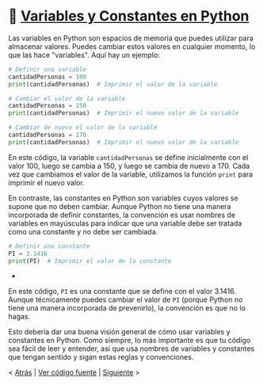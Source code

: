 # 💾 [Variables y Constantes en Python](https://github.com/YonRasgg/Curso-de-Python-Desde-Cero/blob/main/1.%20Introduccion/4.VariablesConstantes.py)

Las variables en Python son espacios de memoria que puedes utilizar para almacenar valores. Puedes cambiar estos valores en cualquier momento, lo que las hace "variables". Aquí hay un ejemplo:

```python
# Definir una variable
cantidadPersonas = 100
print(cantidadPersonas)  # Imprimir el valor de la variable

# Cambiar el valor de la variable
cantidadPersonas = 150
print(cantidadPersonas)  # Imprimir el nuevo valor de la variable

# Cambiar de nuevo el valor de la variable
cantidadPersonas = 170
print(cantidadPersonas)  # Imprimir el nuevo valor de la variable
```

En este código, la variable `cantidadPersonas` se define inicialmente con el valor 100, luego se cambia a 150, y luego se cambia de nuevo a 170. Cada vez que cambiamos el valor de la variable, utilizamos la función `print` para imprimir el nuevo valor.

En contraste, las constantes en Python son variables cuyos valores se supone que no deben cambiar. Aunque Python no tiene una manera incorporada de definir constantes, la convención es usar nombres de variables en mayúsculas para indicar que una variable debe ser tratada como una constante y no debe ser cambiada.

```python
# Definir una constante
PI = 3.1416
print(PI)  # Imprimir el valor de la constante
```

-

En este código, `PI` es una constante que se define con el valor 3.1416. Aunque técnicamente puedes cambiar el valor de `PI` (porque Python no tiene una manera incorporada de prevenirlo), la convención es que no lo hagas.

Esto debería dar una buena visión general de cómo usar variables y constantes en Python. Como siempre, lo más importante es que tu código sea fácil de leer y entender, así que usa nombres de variables y constantes que tengan sentido y sigan estas reglas y convenciones.

< [Atrás](https://github.com/YonRasgg/Curso-de-Python-Desde-Cero/blob/main/1.%20Introduccion/3.ConsejosReglas.md) | [Ver código fuente](https://github.com/YonRasgg/Curso-de-Python-Desde-Cero/blob/main/1.%20Introduccion/4.VariablesConstantes.py) | [Siguiente](https://github.com/YonRasgg/Curso-de-Python-Desde-Cero/blob/main/1.%20Introduccion/5.Comentarios.md) >
